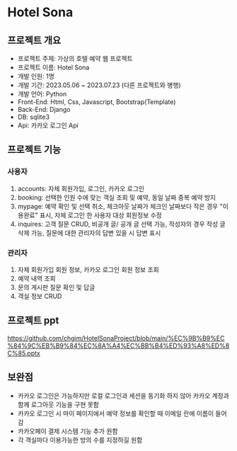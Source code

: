 # Hotel Sona

## 프로젝트 개요
- 프로젝트 주제: 가상의 호텔 예약 웹 프로젝트
- 프로젝트 이름: Hotel Sona
- 개발 인원: 1명
- 개발 기간: 2023.05.06 ~ 2023.07.23 (다른 프로젝트와 병행) 
- 개발 언어: Python
- Front-End: Html, Css, Javascript, Bootstrap(Template)
- Back-End: Django
- DB: sqlite3
- Api: 카카오 로그인 Api

## 프로젝트 기능
### 사용자
1. accounts: 자체 회원가입, 로그인, 카카오 로그인
2. booking: 선택한 인원 수에 맞는 객실 조회 및 예약, 동일 날짜 중복 예약 방지
3. mypage: 예약 확인 및 선택 취소, 체크아웃 날짜가 체크인 날짜보다 작은 경우 "이용완료" 표시, 자체 로그인 한 사용자 대상 회원정보 수정 
4. inquires: 고객 질문 CRUD, 비공개 글/ 공개 글 선택 가능, 작성자의 경우 작성 글 삭제 가능, 질문에 대한 관리자의 답변 있을 시 답변 표시  
### 관리자
1. 자체 회원가입 회원 정보, 카카오 로그인 회원 정보 조회
2. 예약 내역 조회
3. 문의 게시판 질문 확인 및 답글
4. 객실 정보 CRUD

## 프로젝트 ppt
https://github.com/chgim/HotelSonaProject/blob/main/%EC%9B%B9%EC%84%9C%EB%B9%84%EC%8A%A4%EC%BB%B4%ED%93%A8%ED%8C%85.pptx

## 보완점
- 카카오 로그인은 가능하지만 로컬 로그인과 세션을 동기화 하지 않아 카카오 계정과 함께 로그아웃 기능을 구현 못함
- 카카오 로그인 시 마이 페이지에서 예약 정보를 확인할 때 이메일 란에 이름이 들어감
- 카카오페이 결제 시스템 기능 추가 원함
- 각 객실마다 이용가능한 방의 수를 지정하길 원함  

